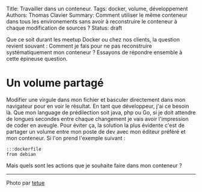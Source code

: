 Title: Travailler dans un conteneur.
Tags: docker, volume, développement
Authors: Thomas Clavier
Summary: Comment utiliser le même conteneur dans tous les environements sans avoir à reconstruire le conteneur à chaque modification de sources ?
Status: draft

Que ce soit durant les meetup Docker ou chez nos clients, la question revient souvant : Comment je fais pour ne pas reconstruire systématiquement mon conteneur ? 
Essayons de répondre ensemble à cette épineuse question.

# Un volume partagé

Modifier une virgule dans mon fichier et basculer directement dans mon navigateur pour en voir le résultat. En tant que développeur, j'ai ce besoin là. Que mon language de prédilection soit java, php ou Go, si je doit attendre de longues secondes entre chaque changement je vais avoir l'impression de coder en aveugle.
Pour éviter ça, la solution la plus évidente c'est de partager un volume entre mon poste de dev avec mon éditeur préféré et mon conteneur. Si l'on prend l'exemple suivant : 

    :::dockerfile
    from debian




Mais quels sont les actions que je souhaite faire dans mon conteneur ? 


---
Photo par [tetue](https://www.flickr.com/photos/romytetue/109188206)
